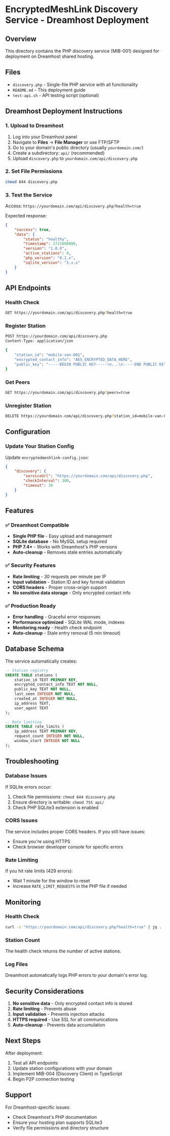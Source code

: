 # EncryptedMeshLink Discovery Service - Dreamhost Deployment

## Overview
This directory contains the PHP discovery service (MIB-001) designed for deployment on Dreamhost shared hosting.

## Files
- `discovery.php` - Single-file PHP service with all functionality
- `README.md` - This deployment guide
- `test-api.sh` - API testing script (optional)

## Dreamhost Deployment Instructions

### 1. Upload to Dreamhost
1. Log into your Dreamhost panel
2. Navigate to **Files** → **File Manager** or use FTP/SFTP
3. Go to your domain's public directory (usually `yourdomain.com/`)
4. Create a subdirectory: `api/` (recommended)
5. Upload `discovery.php` to `yourdomain.com/api/discovery.php`

### 2. Set File Permissions
```bash
chmod 644 discovery.php
```

### 3. Test the Service
Access: `https://yourdomain.com/api/discovery.php?health=true`

Expected response:
```json
{
    "success": true,
    "data": {
        "status": "healthy",
        "timestamp": 1721000000,
        "version": "1.0.0",
        "active_stations": 0,
        "php_version": "8.1.x",
        "sqlite_version": "3.x.x"
    }
}
```

## API Endpoints

### Health Check
```bash
GET https://yourdomain.com/api/discovery.php?health=true
```

### Register Station
```bash
POST https://yourdomain.com/api/discovery.php
Content-Type: application/json

{
    "station_id": "mobile-van-001",
    "encrypted_contact_info": "AES_ENCRYPTED_DATA_HERE",
    "public_key": "-----BEGIN PUBLIC KEY-----\n...\n-----END PUBLIC KEY-----"
}
```

### Get Peers
```bash
GET https://yourdomain.com/api/discovery.php?peers=true
```

### Unregister Station
```bash
DELETE https://yourdomain.com/api/discovery.php?station_id=mobile-van-001
```

## Configuration

### Update Your Station Config
Update `encryptedmeshlink-config.json`:
```json
{
    "discovery": {
        "serviceUrl": "https://yourdomain.com/api/discovery.php",
        "checkInterval": 300,
        "timeout": 30
    }
}
```

## Features

### ✅ Dreamhost Compatible
- **Single PHP file** - Easy upload and management
- **SQLite database** - No MySQL setup required
- **PHP 7.4+** - Works with Dreamhost's PHP versions
- **Auto-cleanup** - Removes stale entries automatically

### ✅ Security Features
- **Rate limiting** - 30 requests per minute per IP
- **Input validation** - Station ID and key format validation
- **CORS headers** - Proper cross-origin support
- **No sensitive data storage** - Only encrypted contact info

### ✅ Production Ready
- **Error handling** - Graceful error responses
- **Performance optimized** - SQLite WAL mode, indexes
- **Monitoring ready** - Health check endpoint
- **Auto-cleanup** - Stale entry removal (5 min timeout)

## Database Schema
The service automatically creates:
```sql
-- Station registry
CREATE TABLE stations (
    station_id TEXT PRIMARY KEY,
    encrypted_contact_info TEXT NOT NULL,
    public_key TEXT NOT NULL,
    last_seen INTEGER NOT NULL,
    created_at INTEGER NOT NULL,
    ip_address TEXT,
    user_agent TEXT
);

-- Rate limiting
CREATE TABLE rate_limits (
    ip_address TEXT PRIMARY KEY,
    request_count INTEGER NOT NULL,
    window_start INTEGER NOT NULL
);
```

## Troubleshooting

### Database Issues
If SQLite errors occur:
1. Check file permissions: `chmod 644 discovery.php`
2. Ensure directory is writable: `chmod 755 api/`
3. Check PHP SQLite3 extension is enabled

### CORS Issues
The service includes proper CORS headers. If you still have issues:
- Ensure you're using HTTPS
- Check browser developer console for specific errors

### Rate Limiting
If you hit rate limits (429 errors):
- Wait 1 minute for the window to reset
- Increase `RATE_LIMIT_REQUESTS` in the PHP file if needed

## Monitoring

### Health Check
```bash
curl -s "https://yourdomain.com/api/discovery.php?health=true" | jq .
```

### Station Count
The health check returns the number of active stations.

### Log Files
Dreamhost automatically logs PHP errors to your domain's error log.

## Security Considerations

1. **No sensitive data** - Only encrypted contact info is stored
2. **Rate limiting** - Prevents abuse
3. **Input validation** - Prevents injection attacks
4. **HTTPS required** - Use SSL for all communications
5. **Auto-cleanup** - Prevents data accumulation

## Next Steps

After deployment:
1. Test all API endpoints
2. Update station configurations with your domain
3. Implement MIB-004 (Discovery Client) in TypeScript
4. Begin P2P connection testing

## Support

For Dreamhost-specific issues:
- Check Dreamhost's PHP documentation
- Ensure your hosting plan supports SQLite3
- Verify file permissions and directory structure
